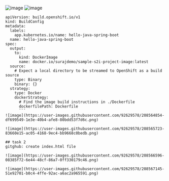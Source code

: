 ![image](https://user-images.githubusercontent.com/92629578/208562213-1d177f7d-8a63-4635-b2af-5232883b2260.png)
![image](https://user-images.githubusercontent.com/92629578/208563740-5556d359-b043-4a1e-a2cb-460a25b07cb3.png)

```
apiVersion: build.openshift.io/v1
kind: BuildConfig
metadata:
  labels:
    app.kubernetes.io/name: hello-java-spring-boot
  name: hello-java-spring-boot
spec:
  output:
    to:
      kind: DockerImage
      name: docker.io/surajdemo/sample-s2i-project-image:latest
  source:
    # Expect a local directory to be streamed to OpenShift as a build source
    type: Binary
    binary: {}
  strategy:
    type: Docker
    dockerStrategy:
      # Find the image build instructions in ./Dockerfile
      dockerfilePath: Dockerfile
      ```
![image](https://user-images.githubusercontent.com/92629578/208564854-df699549-1e3e-40b4-afe8-80bdd53f7d6c.png)

![image](https://user-images.githubusercontent.com/92629578/208565723-83660e15-ac05-4168-9ec4-bb9668c0bedb.png)

## task 2
gitghub: create index.html file

![image](https://user-images.githubusercontent.com/92629578/208566596-08385f72-6e44-48cf-86a7-0ff330179c46.png)

![image](https://user-images.githubusercontent.com/92629578/208567145-51e92701-b0c4-4ffe-92ac-a6ac2a965591.png)
